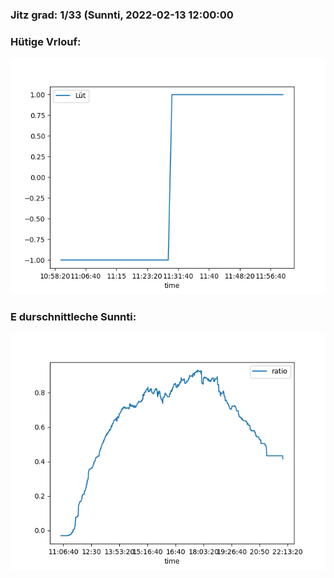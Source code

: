 ### Jitz grad: 1/33 (Sunnti, 2022-02-13 12:00:00

### Hütige Vrlouf:
![Graph](Today.png)

### E durschnittleche Sunnti:
![Graph](Sunnti.png)